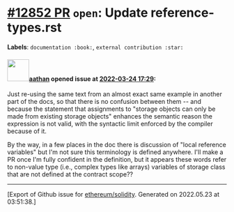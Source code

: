 # [\#12852 PR](https://github.com/ethereum/solidity/pull/12852) `open`: Update reference-types.rst
**Labels**: `documentation :book:`, `external contribution :star:`


#### <img src="https://avatars.githubusercontent.com/u/24279435?v=4" width="50">[aathan](https://github.com/aathan) opened issue at [2022-03-24 17:29](https://github.com/ethereum/solidity/pull/12852):

Just re-using the same text from an almost exact same example in another part of the docs, so that there is no confusion between them -- and because the statement that assignments to "storage objects can only be made from existing storage objects" enhances the semantic reason the expression is not valid, with the syntactic limit enforced by the compiler because of it.

By the way, in a few places in the doc there is discussion of "local reference variables" but I'm not sure this terminology is defined anywhere. I'll make a PR once I'm fully confident in the definition, but it appears these words refer to non-value type (i.e., complex types like arrays) variables of storage class that are not defined at the contract scope??




-------------------------------------------------------------------------------



[Export of Github issue for [ethereum/solidity](https://github.com/ethereum/solidity). Generated on 2022.05.23 at 03:51:38.]

